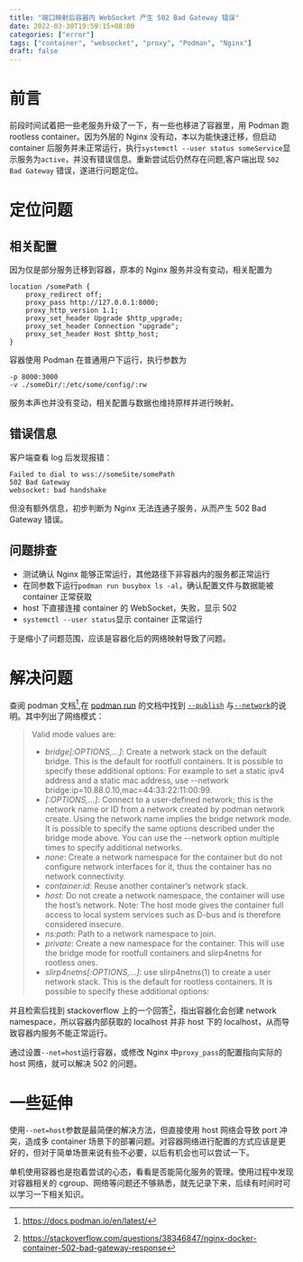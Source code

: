 ```yaml
---
title: "端口映射后容器内 WebSocket 产生 502 Bad Gateway 错误"
date: 2022-03-30T19:59:15+08:00
categories: ["error"]
tags: ["container", "websocket", "proxy", "Podman", "Nginx"]
draft: false
---
```


# 前言

前段时间试着把一些老服务升级了一下，有一些也移进了容器里，用 Podman 跑 rootless container。因为外层的 Nginx 没有动，本以为能快速迁移，但启动 container 后服务并未正常运行，执行`systemctl --user status someService`显示服务为`active`，并没有错误信息。重新尝试后仍然存在问题,客户端出现 `502 Bad Gateway` 错误，遂进行问题定位。

# 定位问题

## 相关配置

因为仅是部分服务迁移到容器，原本的 Nginx 服务并没有变动，相关配置为

```
location /somePath {
    proxy_redirect off;
    proxy_pass http://127.0.0.1:8000;
    proxy_http_version 1.1;
    proxy_set_header Upgrade $http_upgrade;
    proxy_set_header Connection "upgrade";
    proxy_set_header Host $http_host;
}
```

容器使用 Podman 在普通用户下运行，执行参数为

```
-p 8000:3000
-v ./someDir/:/etc/some/config/:rw
```

服务本声也并没有变动，相关配置与数据也维持原样并进行映射。

## 错误信息

客户端查看 log 后发现报错：

```
Failed to dial to wss://someSite/somePath
502 Bad Gateway
websocket: bad handshake
```

但没有额外信息，初步判断为 Nginx 无法连通子服务，从而产生 502 Bad Gateway 错误。

## 问题排查

- 测试确认 Nginx 能够正常运行，其他路径下非容器内的服务都正常运行
- 在同参数下运行`podman run busybox ls -al`，确认配置文件与数据能被 container 正常获取
- host 下直接连接 container 的 WebSocket，失败，显示 502
- `systemctl --user status`显示 container 正常运行

于是缩小了问题范围，应该是容器化后的网络映射导致了问题。

# 解决问题

查阅 podman 文档[^podman],在 [podman run](https://docs.podman.io/en/latest/markdown/podman-run.1.html) 的文档中找到 [`--publish`](https://docs.podman.io/en/latest/markdown/podman-run.1.html#publish-p-ip-hostport-containerport-ip-containerport-hostport-containerport-containerport) 与[`--network`](https://docs.podman.io/en/latest/markdown/podman-run.1.html#network-mode-net)的说明。其中列出了网络模式：

> Valid mode values are:
>
> - _bridge[:OPTIONS,…]_: Create a network stack on the default bridge. This is the default for rootfull containers. It is possible to specify these additional options:
>   For example to set a static ipv4 address and a static mac address, use --network bridge:ip=10.88.0.10,mac=44:33:22:11:00:99.
> - _<network name or ID>[:OPTIONS,…]_: Connect to a user-defined network; this is the network name or ID from a network created by podman network create. Using the network name implies the bridge network mode. It is possible to specify the same options described under the bridge mode above. You can use the --network option multiple times to specify additional networks.
> - _none_: Create a network namespace for the container but do not configure network interfaces for it, thus the container has no network connectivity.
> - _container:id_: Reuse another container’s network stack.
> - _host_: Do not create a network namespace, the container will use the host’s network. Note: The host mode gives the container full access to local system services such as D-bus and is therefore considered insecure.
> - _ns:path:_ Path to a network namespace to join.
> - _private_: Create a new namespace for the container. This will use the bridge mode for rootfull containers and slirp4netns for rootless ones.
> - _slirp4netns[:OPTIONS,…]_: use slirp4netns(1) to create a user network stack. This is the default for rootless containers. It is possible to specify these additional options:

并且检索后找到 stackoverflow 上的一个回答[^sof]，指出容器化会创建 network namespace，所以容器内部获取的 localhost 并非 host 下的 localhost，从而导致容器内服务不能正常运行。

通过设置`--net=host`运行容器，或修改 Nginx 中`proxy_pass`的配置指向实际的 host 网络，就可以解决 502 的问题。

# 一些延伸

使用`--net=host`参数是最简便的解决方法，但直接使用 host 网络会导致 port 冲突，造成多 container 场景下的部署问题。对容器网络进行配置的方式应该是更好的，但对于简单场景来说有些不必要，以后有机会也可以尝试一下。

单机使用容器也是抱着尝试的心态，看看是否能简化服务的管理。使用过程中发现对容器相关的 cgroup、网络等问题还不够熟悉，就先记录下来，后续有时间时可以学习一下相关知识。

[^podman]: https://docs.podman.io/en/latest/
[^sof]: https://stackoverflow.com/questions/38346847/nginx-docker-container-502-bad-gateway-response
